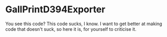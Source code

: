 GallPrintD394Exporter
=====================

You see this code? This code sucks, I know. I want to get better at making code that doesn't suck, so here it is, for yourself to criticise it.
